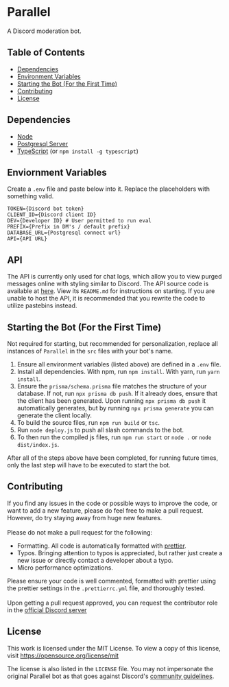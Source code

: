 # Parallel

A Discord moderation bot.

## Table of Contents

- [Dependencies](#dependencies)
- [Environment Variables](#enviornment-variables)
- [Starting the Bot (For the First Time)](#starting-the-bot-for-the-first-time)
- [Contributing](#contributing)
- [License](#license)

## Dependencies

- [Node](https://www.nodejs.org)
- [Postgresql Server](https://www.postgresql.org/download/)
- [TypeScript](https://www.npmjs.com/package/typescript) (or `npm install -g typescript`)

## Enviornment Variables

Create a `.env` file and paste below into it. Replace the placeholders with something valid.

```
TOKEN={Discord bot token}
CLIENT_ID={Discord client ID}
DEV={Developer ID} # User permitted to run eval
PREFIX={Prefix in DM's / default prefix}
DATABASE_URL={Postgresql connect url}
API={API URL}
```

## API

The API is currently only used for chat logs, which allow you to view purged messages online with styling similar to Discord.
The API source code is available at [here](https://github.com/Parallel-Development/Parallel-API). View its `README.md` for instructions on starting.
If you are unable to host the API, it is recommended that you rewrite the code to utilize pastebins instead.

## Starting the Bot (For the First Time)

Not required for starting, but recommended for personalization, replace all instances of `Parallel` in the `src` files with your bot's name.

1. Ensure all environment variables (listed above) are defined in a `.env` file.
2. Install all dependencies. With npm, run `npm install`. With yarn, run `yarn install`.
3. Ensure the `prisma/schema.prisma` file matches the structure of your database. If not, run `npx prisma db push`.
   If it already does, ensure that the client has been generated. Upon running `npx prisma db push` it automatically generates, but
   by running `npx prisma generate` you can generate the client locally.
4. To build the source files, run `npm run build` or `tsc`.
5. Run `node deploy.js` to push all slash commands to the bot.
6. To then run the compiled js files, run `npm run start` or `node .` or `node dist/index.js`.

After all of the steps above have been completed, for running future times, only the last step will have to be executed to start the bot.

## Contributing

If you find any issues in the code or possible ways to improve the code, or want to add a new feature, please do feel free to make a pull request.
However, do try staying away from huge new features. <br /><br />
Please do not make a pull request for the following:

- Formatting. All code is automatically formatted with [prettier](https://www.npmjs.com/package/prettier).
- Typos. Bringing attention to typos is appreciated, but rather just create a new issue or directly contact a developer about a typo.
- Micro performance optimizations.

Please ensure your code is well commented, formatted with prettier using the prettier settings in the `.prettierrc.yml` file, and thoroughly tested.
<br /><br />
Upon getting a pull request approved, you can request the contributor role in the [official Discord server](https://discord.gg/v2AV3XtnBM)

## License

This work is licensed under the MIT License. To view a copy of this license, visit https://opensource.org/license/mit

The license is also listed in the `LICENSE` file. You may not impersonate the original Parallel bot as that goes against Discord's [community guidelines](https://discord.com/guidelines).
